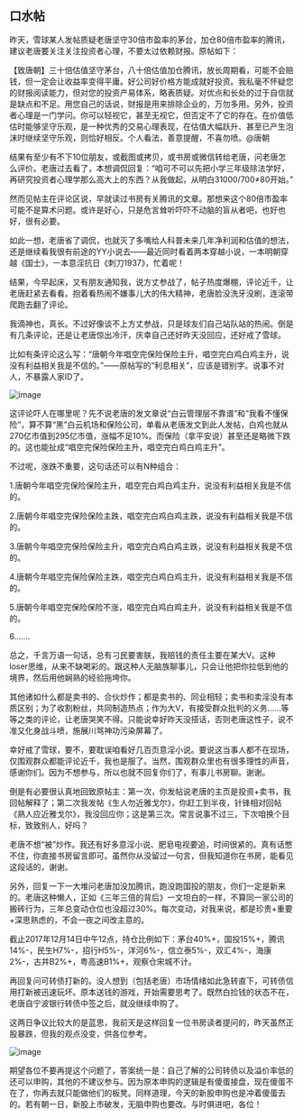 ## 口水帖
昨天，雪球某人发帖质疑老唐坚守30倍市盈率的茅台，加仓80倍市盈率的腾讯，建议老唐要关注关注投资者心理，不要太过依赖财报。原帖如下：

【致唐朝】三十倍估值坚守茅台，八十倍估值加仓腾讯，放长周期看，可能不会赔钱，但一定会让收益率变得平庸。好公司好价格方能成就好投资。我私毫不怀疑您的财报阅读能力，但对您的投资产易体系，略表质疑。对优点和长处的过于自信就是缺点和不足。用您自己的话说，财报是用来排除企业的，万勿多用。另外，投资者心理是一门学问。你可以轻视它，甚至无视它，但否定不了它的存在。在价值低估时能够坚守乐观，是一种优秀的交易心理表现，在估值大幅跃升、甚至已产生泡沫时继续坚守乐观，则恰好相反。个人看法，善意提醒，不喜勿喷。@唐朝

 

结果有至少有不下10位朋友，或截图或拷贝，或书房或微信转给老唐，问老唐怎么评价。老唐过去看了，本想调侃回复：“咱可不可以先把小学三年级除法学好，再研究投资者心理学那么高大上的东西？从我做起，从明白31000/700≠80开始。”

 

然而见帖主在评论区说，早就读过书房有关腾讯的文章。那想来这个80倍市盈率可能不是算术问题。或许是好心，只是危言耸听吓吓不动脑的盲从者吧，也好也好，很有必要。

 

如此一想，老唐省了调侃，也就灭了多嘴给人科普未来几年净利润和估值的想法，还是继续看我很有前途的YY小说去——最近同时看着两本穿越小说，一本明朝穿越《国士》，一本意淫抗日《刺刀1937》，忙着呢！

 

结果，今早起床，又有朋友通知我，说方丈参战了，帖子热度爆棚，评论近千，让老唐赶紧去看看。抱着看热闹不嫌事儿大的伟大精神，老唐脸没洗牙没刷，连滚带爬跑去翻了评论。

 

我滴神也，真长。不过好像谈不上方丈参战，只是球友们自己站队站的热闹。倒是有几条评论，还是让老唐惊出冷汗，庆幸自己还好昨天没回应，还好戒了雪球。

 

比如有条评论这么写：“唐朝今年唱空完保险保险主升，唱空完白鸡白鸡主升，说没有利益相关我是不信的。”——原帖写的“利息相关”，应该是错别字。说事不对人，不暴露人家ID了。

![image](https://github.com/fengyumozhu/tsf/assets/6201828/691ec3fd-0d29-4ecf-99b7-1c76139e2cd6)


这评论吓人在哪里呢？先不说老唐的发文章说“白云管理层不靠谱”和“我看不懂保险”，算不算“黑”白云机场和保险公司，单看从老唐发文到此人发帖，白鸡也就从270亿市值到295亿市值，涨幅不足10%。而保险（拿平安说）甚至还是略微下跌的。这也能扯成“唱空完保险保险主升，唱空完白鸡白鸡主升”。

 

不过呢，涨跌不重要，这句话还可以有N种组合：

1.唐朝今年唱空完保险保险主升，唱空完白鸡白鸡主升，说没有利益相关我是不信的。

2.唐朝今年唱空完保险保险主跌，唱空完白鸡白鸡主跌，说没有利益相关我是不信的。

3.唐朝今年唱空完保险保险主升，唱空完白鸡白鸡主跌，说没有利益相关我是不信的。

4.唐朝今年唱空完保险保险主跌，唱空完白鸡白鸡主升，说没有利益相关我是不信的。

5.唐朝今年唱空完保险保险不涨，唱空完白鸡白鸡主升，说没有利益相关我是不信的。

6.……

总之，千言万语一句话，总有刁民要害朕，我赔钱的责任主要在某大V。这种loser思维，从来不缺喝彩的。跟这种人无脑族聊事儿，只会让他把你拉低到他的境界，然后用他娴熟的经验拖垮你。

 

其他诸如什么都是卖书的、合伙炒作；都是卖书的、同业相轻；卖书和卖淫没有本质区别；为了收割粉丝，共同制造热点；作为大V，有接受群众批判的义务……等等之类的评论，让老唐哭笑不得。只能说幸好昨天没搭话，否则老唐这性子，说不准又化身战斗喷，施展川骂神功污染屏幕了。

 

幸好戒了雪球，要不，要耽误咱看好几百页意淫小说。要说这当事人都不在现场，仅围观群众都能评论近千，我也是服了。当然，围观群众里也有很多理性的声音，感谢你们。因为不想参与，所以也就不回复你们了，有事儿书房聊。谢谢。

 

倒是有必要很认真地回致原帖主：第一次，你发帖说老唐的主页是投资+卖书，我回帖解释了；第二次我发帖《生人勿近雅戈尔》，你赶工到半夜，针锋相对回帖《熟人应近雅戈尔》，我没回应你；这是第三次。常言说事不过三，下次咱换个目标，致致别人，好吗？



老唐不想“被”炒作。我还有好多意淫小说、肥皂电视要追，时间很紧的。真有话憋不住，你直接书房留言即可。虽然你从没留过一句言，但我知道你在书房，能看见这段话的，谢谢。

 

另外，回复一下一大堆问老唐加没加腾讯，跑没跑国投的朋友，你们一定是新来的。老唐这种懒人，正如《三年三倍的背后》一文坦白的一样，不算同一家公司的搬砖行为，三年总变动仓位也没超过30%。每次变动，对我来说，都是珍贵+重要+深思熟虑的，不会一夜之间改主意的。

 

截止2017年12月14日中午12点，持仓比例如下：茅台40%+，国投15%+，腾讯14%-，民生H7%-，招行H5%-，洋河6%-，信立泰5%-，双汇4%-，海康2%-，古井B2%+，粤高速B1%+，观察仓宋城不计。

 

再回复问可转债打新的。没人想到（包括老唐）市场情绪如此急转直下，可转债信用打新被迅速玩坏。原本送钱的游戏，开始需要思考了。既然白捡钱的状态不在，老唐自宁波银行转债中签之后，就没继续申购了。

 

这两日争议比较大的是蓝思，我前天是这样回复一位书房读者提问的，昨天虽然正股暴跌，但我的观点没变，供各位参考。

![image](https://github.com/fengyumozhu/tsf/assets/6201828/85c6025e-14a8-42b2-864f-a5254ae1292c)


期望各位不要再提这个问题了，答案统一是：自己了解的公司转债以及溢价率低的还可以申购，其他的不建议参与。因为原本申购的逻辑是有傻蛋接盘，现在傻蛋不在了，你再去就只能做他们的板凳。同样道理，今天的新股申购也是冲着傻蛋去的。若有朝一日，新股上市破发，无脑申购也要改。与时俱进吧，各位！
